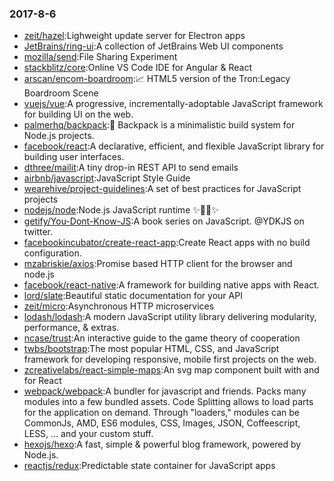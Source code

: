 ### 2017-8-6 
* [zeit/hazel](https://github.com//zeit/hazel):Lighweight update server for Electron apps 
* [JetBrains/ring-ui](https://github.com//JetBrains/ring-ui):A collection of JetBrains Web UI components 
* [mozilla/send](https://github.com//mozilla/send):File Sharing Experiment 
* [stackblitz/core](https://github.com//stackblitz/core):Online VS Code IDE for Angular & React 
* [arscan/encom-boardroom](https://github.com//arscan/encom-boardroom):📈 HTML5 version of the Tron:Legacy Boardroom Scene 
* [vuejs/vue](https://github.com//vuejs/vue):A progressive, incrementally-adoptable JavaScript framework for building UI on the web. 
* [palmerhq/backpack](https://github.com//palmerhq/backpack):🎒 Backpack is a minimalistic build system for Node.js projects. 
* [facebook/react](https://github.com//facebook/react):A declarative, efficient, and flexible JavaScript library for building user interfaces. 
* [dthree/mailit](https://github.com//dthree/mailit):A tiny drop-in REST API to send emails 
* [airbnb/javascript](https://github.com//airbnb/javascript):JavaScript Style Guide 
* [wearehive/project-guidelines](https://github.com//wearehive/project-guidelines):A set of best practices for JavaScript projects 
* [nodejs/node](https://github.com//nodejs/node):Node.js JavaScript runtime ✨🐢🚀✨ 
* [getify/You-Dont-Know-JS](https://github.com//getify/You-Dont-Know-JS):A book series on JavaScript. @YDKJS on twitter. 
* [facebookincubator/create-react-app](https://github.com//facebookincubator/create-react-app):Create React apps with no build configuration. 
* [mzabriskie/axios](https://github.com//mzabriskie/axios):Promise based HTTP client for the browser and node.js 
* [facebook/react-native](https://github.com//facebook/react-native):A framework for building native apps with React. 
* [lord/slate](https://github.com//lord/slate):Beautiful static documentation for your API 
* [zeit/micro](https://github.com//zeit/micro):Asynchronous HTTP microservices 
* [lodash/lodash](https://github.com//lodash/lodash):A modern JavaScript utility library delivering modularity, performance, & extras. 
* [ncase/trust](https://github.com//ncase/trust):An interactive guide to the game theory of cooperation 
* [twbs/bootstrap](https://github.com//twbs/bootstrap):The most popular HTML, CSS, and JavaScript framework for developing responsive, mobile first projects on the web. 
* [zcreativelabs/react-simple-maps](https://github.com//zcreativelabs/react-simple-maps):An svg map component built with and for React 
* [webpack/webpack](https://github.com//webpack/webpack):A bundler for javascript and friends. Packs many modules into a few bundled assets. Code Splitting allows to load parts for the application on demand. Through "loaders," modules can be CommonJs, AMD, ES6 modules, CSS, Images, JSON, Coffeescript, LESS, ... and your custom stuff. 
* [hexojs/hexo](https://github.com//hexojs/hexo):A fast, simple & powerful blog framework, powered by Node.js. 
* [reactjs/redux](https://github.com//reactjs/redux):Predictable state container for JavaScript apps 
